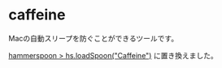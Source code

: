 # caffeine
Macの自動スリープを防ぐことができるツールです。

[hammerspoon > hs.loadSpoon("Caffeine")](../hammerspoon/init.lua) に置き換えました。


